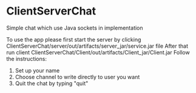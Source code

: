 # ClientServerChat
Simple chat which use Java sockets in implementation

To use the app please first start the server by clicking ClientServerChat/server/out/artifacts/server_jar/service.jar file 
After that run client ClientServerChat/Client/out/artifacts/Client_jar/Client.jar
Follow the instructions: 
1. Set up your name 
2. Choose channel to write directly to user you want
3. Quit the chat by typing "quit"

